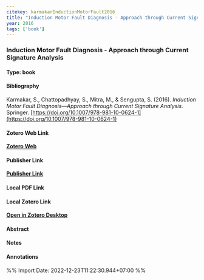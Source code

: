 ```yaml
---
citekey: karmakarInductionMotorFault2016  
title: "Induction Motor Fault Diagnosis - Approach through Current Signature Analysis"
year: 2016
tags: ['book']
---
```


### Induction Motor Fault Diagnosis - Approach through Current Signature Analysis  

#### Type: book

#### Bibliography
  
Karmakar, S., Chattopadhyay, S., Mitra, M., & Sengupta, S. (2016). _Induction Motor Fault Diagnosis—Approach through Current Signature Analysis_. Springer. [https://doi.org/10.1007/978-981-10-0624-1](https://doi.org/10.1007/978-981-10-0624-1)  
  

#### Zotero Web Link
[**Zotero Web**](http://zotero.org/users/242940/items/WHQ5EZ4V)  

#### Publisher Link
[**Publisher Link**](http://link.springer.com/10.1007/978-981-10-0624-1)  

#### Local PDF Link
  

#### Local Zotero Link
[**Open in Zotero Desktop**](zotero://select/library/items/WHQ5EZ4V)  

#### Abstract


#### Notes


#### Annotations


%% Import Date: 2022-12-23T11:22:30.944+07:00 %%
